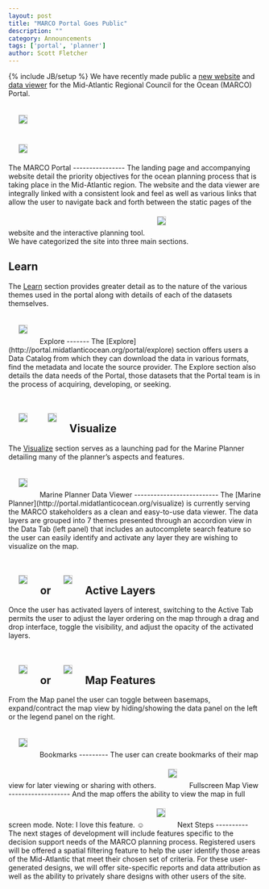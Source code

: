 ```yaml
---
layout: post
title: "MARCO Portal Goes Public"
description: ""
category: Announcements
tags: ['portal', 'planner']
author: Scott Fletcher
---
```

{% include JB/setup %}
We have recently made public a [new website](http://portal.midatlanticocean.org) and [data viewer](http://portal.midatlanticocean.org/visualize) for the Mid-Atlantic Regional Council for the Ocean (MARCO) Portal.  
<style>
img {
	border: 1px solid #ccc;
	margin: 20px;
}
</style>
<div class="row-fluid">
	<div class="span6">
		<img src="{{ BASE_PATH }}/assets/img/screenshots/landing-page.jpg"/>
	</div>
	<div class="span6">
		<img src="{{ BASE_PATH }}/assets/img/screenshots/data-viewer.jpg"/>
	</div>
</div>
The MARCO Portal
----------------
The landing page and accompanying website detail the priority objectives for the ocean planning process that is taking place in the Mid-Atlantic region.  The website and the data viewer are integrally linked with a consistent look and feel as well as various links that allow the user to navigate back and forth between the static pages of the website and the interactive planning tool. 

<img src="{{ BASE_PATH }}/assets/img/screenshots/tooltip-linking-to-planner.jpg"/>
<br/>
We have categorized the site into three main sections.  

Learn
-----
The [Learn](http://portal.midatlanticocean.org/portal/learn) section provides greater detail as to the nature of the various themes used in the portal along with details of each of the datasets themselves.  

<img src="{{ BASE_PATH }}/assets/img/screenshots/admin-theme-page.jpg"/>
Explore
-------
The [Explore](http://portal.midatlanticocean.org/portal/explore) section offers users a Data Catalog from which they can download the data in various formats, find the metadata and locate the source provider.  The Explore section also details the data needs of the Portal, those datasets that the Portal team is in the process of acquiring, developing, or seeking.  

<img src="{{ BASE_PATH }}/assets/img/screenshots/data-catalog.jpg"/><img src="{{ BASE_PATH }}/assets/img/screenshots/data-needs.jpg"/>
Visualize
----------
The [Visualize](http://portal.midatlanticocean.org/portal/visualize) section serves as a launching pad for the Marine Planner detailing many of the planner’s aspects and features.  

<img src="{{ BASE_PATH }}/assets/img/screenshots/visualize-page.jpg"/>
Marine Planner Data Viewer
--------------------------
The [Marine Planner](http://portal.midatlanticocean.org/visualize) is currently serving the MARCO stakeholders as a clean and easy-to-use data viewer.  The data layers are grouped into 7 themes presented through an accordion view in the Data Tab (left panel) that includes an autocomplete search feature so the user can easily identify and activate any layer they are wishing to visualize on the map.  

<img src="{{ BASE_PATH }}/assets/img/screenshots/data-viewer-search.jpg"/> or <img src="{{ BASE_PATH }}/assets/img/screenshots/data-viewer-search-alt.jpg"/>
Active Layers
-------------
Once the user has activated layers of interest, switching to the Active Tab permits the user to adjust the layer ordering on the map through a drag and drop interface, toggle the visibility, and adjust the opacity of the activated layers.

<img src="{{ BASE_PATH }}/assets/img/screenshots/active-panel-opacity-with-legend.jpg"/> or <img src="{{ BASE_PATH }}/assets/img/screenshots/active-panel-opacity.jpg"/>
Map Features
------------
From the Map panel the user can toggle between basemaps, expand/contract the map view by hiding/showing the data panel on the left or the legend panel on the right.  

<img src="{{ BASE_PATH }}/assets/img/screenshots/map-panel-basemaps-and-hide-layers.jpg"/>
Bookmarks
---------
The user can create bookmarks of their map view for later viewing or sharing with others.

<img src="{{ BASE_PATH }}/assets/img/screenshots/bookmark-creation.jpg"/>
Fullscreen Map View
-------------------
And the map offers the ability to view the map in full screen mode.  Note:  I love this feature.  ☺

<img src="{{ BASE_PATH }}/assets/img/screenshots/fullscreen.jpg"/>
Next Steps
----------
The next stages of development will include features specific to the decision support needs of the MARCO planning process. Registered users will be offered a spatial filtering feature to help the user identify those areas of the Mid-Atlantic that meet their chosen set of criteria.  For these user-generated designs, we will offer site-specific reports and data attribution as well as the ability to privately share designs with other users of the site.  
